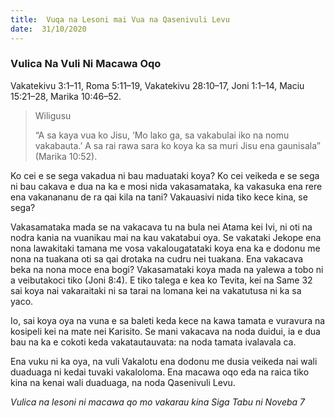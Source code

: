 ```yaml
---
title:  Vuqa na Lesoni mai Vua na Qasenivuli Levu
date:  31/10/2020
---
```


### Vulica Na Vuli Ni Macawa Oqo
Vakatekivu 3:1–11, Roma 5:11–19, Vakatekivu 28:10–17, Joni 1:1–14, Maciu 15:21–28, Marika 10:46–52.

> <p>Wiligusu</p>
> “A sa kaya vua ko Jisu, ‘Mo lako ga, sa vakabulai iko na nomu vakabauta.’ A sa rai rawa sara ko koya ka sa muri Jisu ena gaunisala” (Marika 10:52).

Ko cei e se sega vakadua ni bau maduataki koya? Ko cei veikeda e se sega ni bau cakava e dua na ka e mosi nida vakasamataka, ka vakasuka ena rere ena vakanananu de ra qai kila na tani? Vakauasivi nida tiko kece kina, se sega?

Vakasamataka mada se na vakacava tu na bula nei Atama kei Ivi, ni oti na nodra kania na vuanikau mai na kau vakatabui oya. Se vakataki Jekope ena nona lawakitaki tamana me vosa vakalougatataki koya ena ka e dodonu me nona na tuakana oti sa qai drotaka na cudru nei tuakana. Ena vakacava beka na nona moce ena bogi? Vakasamataki koya mada na yalewa a tobo ni a veibutakoci tiko (Joni 8:4). E tiko talega e kea ko Tevita, kei na Same 32 sai koya nai vakaraitaki ni sa tarai na lomana kei na vakatutusa ni ka sa yaco.

Io, sai koya oya na vuna e sa baleti keda kece na kawa tamata e vuravura na kosipeli kei na mate nei Karisito. Se mani vakacava na noda duidui, ia e dua bau na ka e cokoti keda vakatautauvata: na noda tamata ivalavala ca.

Ena vuku ni ka oya, na vuli Vakalotu ena dodonu me dusia veikeda nai wali duaduaga ni kedai tuvaki vakaloloma. Ena macawa oqo eda na raica tiko kina na kenai wali duaduaga, na noda Qasenivuli Levu.

_Vulica na lesoni ni macawa qo mo vakarau kina Siga Tabu ni Noveba 7_

